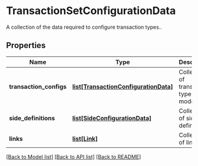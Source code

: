 # TransactionSetConfigurationData

A collection of the data required to configure transaction types..

## Properties
Name | Type | Description | Notes
------------ | ------------- | ------------- | -------------
**transaction_configs** | [**list[TransactionConfigurationData]**](TransactionConfigurationData.md) | Collection of transaction type models | 
**side_definitions** | [**list[SideConfigurationData]**](SideConfigurationData.md) | Collection of side definitions | [optional] 
**links** | [**list[Link]**](Link.md) | Collection of links. | [optional] 

[[Back to Model list]](../README.md#documentation-for-models) [[Back to API list]](../README.md#documentation-for-api-endpoints) [[Back to README]](../README.md)


